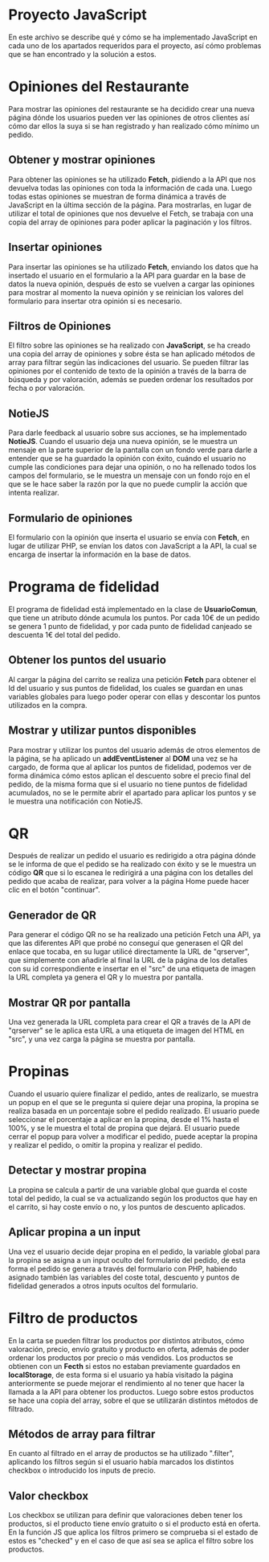 ﻿# Proyecto JavaScript

En este archivo se describe qué y cómo se ha implementado JavaScript en cada uno de los apartados requeridos para el proyecto, así cómo problemas que se han encontrado y la solución a estos.


# Opiniones del Restaurante

Para mostrar las opiniones del restaurante se ha decidido crear una nueva página dónde los usuarios pueden ver las opiniones de otros clientes así cómo dar ellos la suya si se han registrado y han realizado cómo mínimo un pedido.

## Obtener y mostrar opiniones

Para obtener las opiniones se ha utilizado **Fetch**, pidiendo a la API que nos devuelva todas las opiniones con toda la información de cada una. 
Luego todas estas opiniones se muestran de forma dinámica a través de JavaScript en la última sección de la página. Para mostrarlas, en lugar de utilizar el total de opiniones que nos devuelve el Fetch, se trabaja con una copia del array de opiniones para poder aplicar la paginación y los filtros.

## Insertar opiniones

Para insertar las opiniones se ha utilizado **Fetch**, enviando los datos que ha insertado el usuario en el formulario a la API para guardar en la base de datos la nueva opinión, después de esto se vuelven a cargar las opiniones para mostrar al momento la nueva opinión y se reinician los valores del formulario para insertar otra opinión si es necesario.

## Filtros de Opiniones

El filtro sobre las opiniones se ha realizado con **JavaScript**, se ha creado una copia del array de opiniones y sobre ésta se han aplicado métodos de array para filtrar  según las indicaciones del usuario. Se pueden filtrar las opiniones por el contenido de texto de la opinión a través de la barra de búsqueda y por valoración, además se pueden ordenar los resultados por fecha o por valoración.

## NotieJS

Para darle feedback al usuario sobre sus acciones, se ha implementado **NotieJS**. Cuando el usuario deja una nueva opinión, se le muestra un mensaje en la parte superior de la pantalla con un fondo verde para darle a entender que se ha guardado la opinión con éxito, cuándo el usuario no cumple las condiciones para dejar una opinión, o no ha rellenado todos los campos del formulario, se le muestra un mensaje con un fondo rojo en el que se le hace saber la razón por la que no puede cumplir la acción que intenta realizar. 

## Formulario de opiniones

El formulario con la opinión que inserta el usuario se envía con **Fetch**, en lugar de utilizar PHP, se envían los datos con JavaScript a la API, la cual se encarga de insertar la información en la base de datos.


# Programa de fidelidad

El programa de fidelidad está implementado en la clase de **UsuarioComun**, que tiene un atributo dónde acumula los puntos. Por cada 10€ de un pedido se genera 1 punto de fidelidad, y por cada punto de fidelidad canjeado se descuenta 1€ del total del pedido.

## Obtener los puntos del usuario

Al cargar la página del carrito se realiza una petición **Fetch** para obtener el Id del usuario y sus puntos de fidelidad, los cuales se guardan en unas variables globales para luego poder operar con ellas y descontar los puntos utilizados en la compra.

## Mostrar y utilizar puntos disponibles

Para mostrar y utilizar los puntos del usuario además de otros elementos de la página, se ha aplicado un **addEventListener** al **DOM** una vez se ha cargado, de forma que al aplicar los puntos de fidelidad, podemos ver de forma dinámica cómo estos aplican el descuento sobre el precio final del pedido, de la misma forma que si el usuario no tiene puntos de fidelidad acumulados, no se le permite abrir el apartado para aplicar los puntos y se le muestra una notificación con NotieJS.


# QR

Después de realizar un pedido el usuario es redirigido a otra página dónde se le informa de que el pedido se ha realizado con éxito y se le muestra un código **QR** que si lo escanea le redirigirá a una página con los detalles del pedido que acaba de realizar, para volver a la página Home puede hacer clic en el botón "continuar".

## Generador de QR

Para generar el código QR no se ha realizado una petición Fetch una API, ya que las diferentes API que probé no conseguí que generasen el QR del enlace que tocaba, en su lugar utilicé directamente la URL de "qrserver", que simplemente con añadirle al final la URL de la página de los detalles con su id correspondiente e insertar en el "src" de una etiqueta de imagen la URL completa ya genera el QR y lo muestra por pantalla.

## Mostrar QR por pantalla

Una vez generada la URL completa para crear el QR a través de la API de "qrserver" se le aplica esta URL a una etiqueta de imagen del HTML en "src", y una vez carga la página se muestra por pantalla.


# Propinas

Cuando el usuario quiere finalizar el pedido, antes de realizarlo, se muestra un popup en el que se le pregunta si quiere dejar una propina, la propina se realiza basada en un porcentaje sobre el pedido realizado. El usuario puede seleccionar el porcentaje a aplicar en la propina, desde el 1% hasta el 100%, y se le muestra el total de propina que dejará. El usuario puede cerrar el popup para volver a modificar el pedido, puede aceptar la propina y realizar el pedido, o omitir la propina y realizar el pedido.

## Detectar y mostrar propina

La propina se calcula a partir de una variable global que guarda el coste total del pedido, la cual se va actualizando según los productos que hay en el carrito, si hay coste envío o no, y los puntos de descuento aplicados.

## Aplicar propina a un input

Una vez el usuario decide dejar propina en el pedido, la variable global para la propina se asigna a un input oculto del formulario del pedido, de esta forma el pedido se genera a través del formulario con PHP, habiendo asignado también las variables del coste total, descuento y puntos de fidelidad generados a otros inputs ocultos del formulario.

# Filtro de productos

En la carta se pueden filtrar los productos por distintos atributos, cómo valoración, precio, envío gratuito y producto en oferta, además de poder ordenar los productos por precio o más vendidos. Los productos se obtienen con un **Fecth** si estos no estaban previamente guardados en **localStorage**, de esta forma si el usuario ya había visitado la página anteriormente se puede mejorar el rendimiento al no tener que hacer la llamada a la API para obtener los productos. Luego sobre estos productos se hace una copia del array, sobre el que se utilizarán distintos métodos de filtrado.

## Métodos de array para filtrar

En cuanto al filtrado en el array de productos se ha utilizado ".filter", aplicando los filtros según si el usuario había marcados los distintos checkbox o introducido los inputs de precio.

## Valor checkbox

Los checkbox se utilizan para definir que valoraciones deben tener los productos, si el producto tiene envío gratuito o si el producto está en oferta.
En la función JS que aplica los filtros primero se comprueba si el estado de estos es "checked" y en el caso de que así sea se aplica el filtro sobre los productos.
